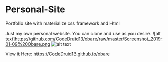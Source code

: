 # Personal-Site

Portfolio site with materialize css framework and Html

Just my own personal website. You can clone and use as you desire.
![alt text]https://github.com/CodeDruid13/obare/raw/master/Screenshot_2019-01-09%20Obare.png
![alt text](https://github.com/CodeDruid13/obare/raw/master/Screenshot_2019-01-09%20Obare(1).png)

View it Here:
https://CodeDruid13.github.io/obare
